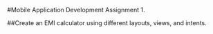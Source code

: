#Mobile Application Development Assignment 1.

##Create an EMI calculator using different layouts, views, and intents.
